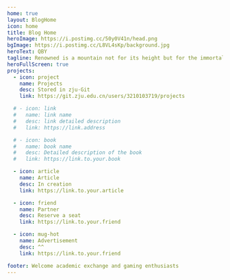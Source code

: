 ```yaml
---
home: true
layout: BlogHome
icon: home
title: Blog Home
heroImage: https://i.postimg.cc/50y0V41n/head.png
bgImage: https://i.postimg.cc/L8VL4sKp/background.jpg
heroText: QBY
tagline: Renowned is a mountain not for its height but for the immortal who lives in it.  
heroFullScreen: true
projects:
  - icon: project 
    name: Projects
    desc: Stored in zju·Git
    link: https://git.zju.edu.cn/users/3210103719/projects

  # - icon: link
  #   name: link name
  #   desc: link detailed description
  #   link: https://link.address

  # - icon: book
  #   name: book name
  #   desc: Detailed description of the book
  #   link: https://link.to.your.book

  - icon: article 
    name: Article
    desc: In creation
    link: https://link.to.your.article

  - icon: friend
    name: Partner
    desc: Reserve a seat
    link: https://link.to.your.friend

  - icon: mug-hot
    name: Advertisement
    desc: ^^
    link: https://link.to.your.friend

footer: Welcome academic exchange and gaming enthusiasts
---
```


<!-- This is a blog home page demo.

To use this layout, you should set both `layout: BlogHome` and `home: true` in the page front matter.

For related configuration docs, please see [blog homepage](https://theme-hope.vuejs.press/guide/blog/home.html). -->
